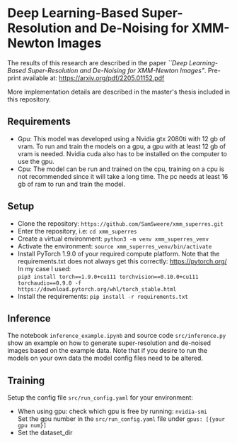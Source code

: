 # Deep Learning-Based Super-Resolution and De-Noising for XMM-Newton Images
The results of this research are described in the paper <em>``Deep Learning-Based Super-Resolution and De-Noising for XMM-Newton Images"</em>. Pre-print available at: https://arxiv.org/pdf/2205.01152.pdf

More implementation details are described in the master's thesis included in this repository.


## Requirements
- Gpu: This model was developed using a Nvidia gtx 2080ti with 12 gb of vram. To run and train the models on a gpu, a gpu with at least 12 gb of vram is needed. 
Nvidia cuda also has to be installed on the computer to use the gpu.
- Cpu: The model can be run and trained on the cpu, training on a cpu is not recommended since it will take a long time. The pc needs at least 16 gb of ram to run and train the model.

## Setup
 - Clone the repository: `https://github.com/SamSweere/xmm_superres.git`
 - Enter the repository, i.e: `cd xmm_superres`
 - Create a virtual environment: `python3 -m venv xmm_superres_venv`
 - Activate the environment: `source xmm_superres_venv/bin/activate`
 - Install PyTorch 1.9.0 of your required compute platform. Note that the requirements.txt does not always get this correctly:
https://pytorch.org/ <br>
In my case I used:  <br>
`pip3 install torch==1.9.0+cu111 torchvision==0.10.0+cu111 torchaudio==0.9.0 -f https://download.pytorch.org/whl/torch_stable.html`
 - Install the requirements: `pip install -r requirements.txt`

## Inference
The notebook `inference_example.ipynb` and source code `src/inference.py`  show an example on how to generate super-resolution and de-noised images based on the example data. 
Note that if you desire to run the models on your own data the model config files need to be altered. 


## Training
Setup the config file `src/run_config.yaml` for your environment:
 - When using gpu: check which gpu is free by running: `nvidia-smi` <br>
Set the gpu number in the `src/run_config.yaml` file under `gpus: [{your gpu num}]` 
 - Set the dataset_dir
